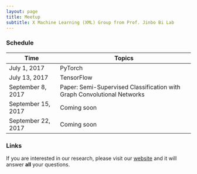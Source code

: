 ```yaml
---
layout: page
title: Meetup
subtitle: X Machine Learning (XML) Group from Prof. Jinbo Bi Lab 
---
```


### Schedule

| Time  | Topics |
| ------------- | ------------- |
| July 1, 2017  |  PyTorch |
| July 13, 2017  |  TensorFlow |
| September 8, 2017  |  Paper: Semi-Supervised Classification with Graph Convolutional Networks |
| September 15, 2017  | Coming soon |
| September 22, 2017  | Coming soon |



### Links

If you are interested in our research, please visit our [website](http://www.labhealthinfo.uconn.edu/) and it will answer **all** your questions.
